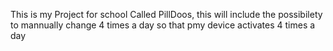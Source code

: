 This is my Project for school Called PillDoos, this will include the possibilety to mannually change 4 times a day so that pmy device activates 4 times a  day 
